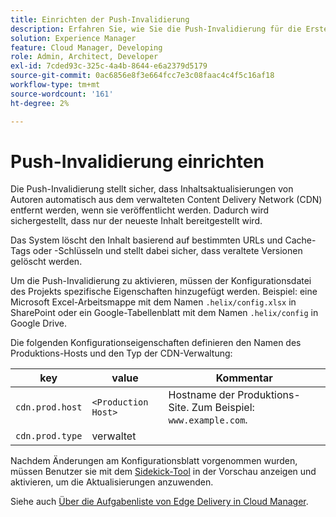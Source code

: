 ```yaml
---
title: Einrichten der Push-Invalidierung
description: Erfahren Sie, wie Sie die Push-Invalidierung für die Erstellung Ihres eigenen Produktions-CDN konfigurieren.
solution: Experience Manager
feature: Cloud Manager, Developing
role: Admin, Architect, Developer
exl-id: 7cded93c-325c-4a4b-8644-e6a2379d5179
source-git-commit: 0ac6856e8f3e664fcc7e3c08faac4c4f5c16af18
workflow-type: tm+mt
source-wordcount: '161'
ht-degree: 2%

---
```


# Push-Invalidierung einrichten

Die Push-Invalidierung stellt sicher, dass Inhaltsaktualisierungen von Autoren automatisch aus dem verwalteten Content Delivery Network (CDN) entfernt werden, wenn sie veröffentlicht werden. Dadurch wird sichergestellt, dass nur der neueste Inhalt bereitgestellt wird.

Das System löscht den Inhalt basierend auf bestimmten URLs und Cache-Tags oder -Schlüsseln und stellt dabei sicher, dass veraltete Versionen gelöscht werden.

Um die Push-Invalidierung zu aktivieren, müssen der Konfigurationsdatei des Projekts spezifische Eigenschaften hinzugefügt werden. Beispiel: eine Microsoft Excel-Arbeitsmappe mit dem Namen `.helix/config.xlsx` in SharePoint oder ein Google-Tabellenblatt mit dem Namen `.helix/config` in Google Drive.

Die folgenden Konfigurationseigenschaften definieren den Namen des Produktions-Hosts und den Typ der CDN-Verwaltung:

| key | value | Kommentar |
| --- | --- | --- |
| `cdn.prod.host` | `<Production Host>` | Hostname der Produktions-Site. Zum Beispiel: `www.example.com`. |
| `cdn.prod.type` | verwaltet |   |

Nachdem Änderungen am Konfigurationsblatt vorgenommen wurden, müssen Benutzer sie mit dem [Sidekick-Tool](/help/edge/docs/sidekick.md) in der Vorschau anzeigen und aktivieren, um die Aktualisierungen anzuwenden.

Siehe auch [Über die Aufgabenliste von Edge Delivery in Cloud Manager](/help/implementing/cloud-manager/edge-delivery/introduction-to-edge-delivery-services.md#ed-todo-list).
